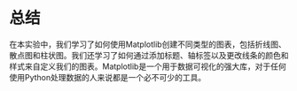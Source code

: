 # 总结

在本实验中，我们学习了如何使用Matplotlib创建不同类型的图表，包括折线图、散点图和柱状图。我们还学习了如何通过添加标题、轴标签以及更改线条的颜色和样式来自定义我们的图表。Matplotlib是一个用于数据可视化的强大库，对于任何使用Python处理数据的人来说都是一个必不可少的工具。
